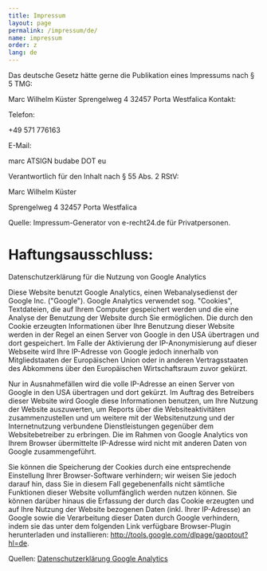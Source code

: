 ```yaml
---
title: Impressum
layout: page
permalink: /impressum/de/
name: impressum
order: z
lang: de
---
```


Das deutsche Gesetz hätte gerne die Publikation eines Impressums nach § 5 TMG:

Marc Wilhelm Küster
Sprengelweg 4
32457 Porta Westfalica
Kontakt:

Telefon:

+49 571 776163

E-Mail:

marc ATSIGN budabe DOT eu

Verantwortlich für den Inhalt nach § 55 Abs. 2 RStV:

Marc Wilhelm Küster

Sprengelweg 4
32457 Porta Westfalica

Quelle: Impressum-Generator von e-recht24.de für Privatpersonen.


# Haftungsausschluss:

Datenschutzerklärung für die Nutzung von Google Analytics

Diese Website benutzt Google Analytics, einen Webanalysedienst der Google Inc. ("Google"). Google Analytics verwendet sog. "Cookies", Textdateien, die auf Ihrem Computer gespeichert werden und die eine Analyse der Benutzung der Website durch Sie ermöglichen. Die durch den Cookie erzeugten Informationen über Ihre Benutzung dieser Website werden in der Regel an einen Server von Google in den USA übertragen und dort gespeichert. Im Falle der Aktivierung der IP-Anonymisierung auf dieser Webseite wird Ihre IP-Adresse von Google jedoch innerhalb von Mitgliedstaaten der Europäischen Union oder in anderen Vertragsstaaten des Abkommens über den Europäischen Wirtschaftsraum zuvor gekürzt.

Nur in Ausnahmefällen wird die volle IP-Adresse an einen Server von Google in den USA übertragen und dort gekürzt. Im Auftrag des Betreibers dieser Website wird Google diese Informationen benutzen, um Ihre Nutzung der Website auszuwerten, um Reports über die Websiteaktivitäten zusammenzustellen und um weitere mit der Websitenutzung und der Internetnutzung verbundene Dienstleistungen gegenüber dem Websitebetreiber zu erbringen. Die im Rahmen von Google Analytics von Ihrem Browser übermittelte IP-Adresse wird nicht mit anderen Daten von Google zusammengeführt.

Sie können die Speicherung der Cookies durch eine entsprechende Einstellung Ihrer Browser-Software verhindern; wir weisen Sie jedoch darauf hin, dass Sie in diesem Fall gegebenenfalls nicht sämtliche Funktionen dieser Website vollumfänglich werden nutzen können. Sie können darüber hinaus die Erfassung der durch das Cookie erzeugten und auf Ihre Nutzung der Website bezogenen Daten (inkl. Ihrer IP-Adresse) an Google sowie die Verarbeitung dieser Daten durch Google verhindern, indem sie das unter dem folgenden Link verfügbare Browser-Plugin herunterladen und installieren: http://tools.google.com/dlpage/gaoptout?hl=de.

Quellen: [Datenschutzerklärung Google Analytics](http://www.google.com/intl/de_ALL/analytics/tos.html)
